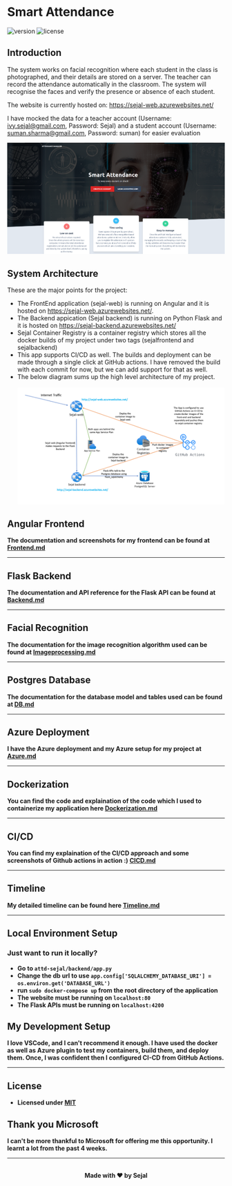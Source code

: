 # Smart Attendance
![version](https://img.shields.io/badge/version-1.1.0-blue.svg) 
![license](https://img.shields.io/badge/license-MIT-blue.svg) 

## Introduction
 
The system works on facial recognition where each student in the class is photographed, and their details are stored on a server. The
teacher can record the attendance automatically in the classroom. The system will recognise the faces and verify the presence or
absence of each student. 

The website is currently hosted on: https://sejal-web.azurewebsites.net/ 

I have mocked the data for a teacher account (Username: ivy.sejal@gmail.com, Password: Sejal) and a student account (Username: suman.sharma@gmail.com, Password: suman) for easier evaluation

![alt text](images/landing.png "Attendance Manager")

## System Architecture

These are the major points for the project:
- The FrontEnd application (sejal-web) is running on Angular and it is hosted on https://sejal-web.azurewebsites.net/.
- The Backend appication (Sejal backend) is running on Python Flask and it is hosted on https://sejal-backend.azurewebsites.net/
- Sejal Container Registry is a container registry which stores all the docker builds of my project under two tags (sejalfrontend and sejalbackend)
- This app supports CI/CD as well. The builds and deployment can be made through a single click at GitHub actions. I have removed the build with each commit for now, but we can add support for that as well.
- The below diagram sums up the high level architecture of my project. <br /><br />
![](images/system_design.png "System Design")

## Angular Frontend

<b>The documentation and screenshots for my frontend can be found at [Frontend.md](Frontend.md)<b>

<hr />

## Flask Backend

<b>The documentation and API reference for the Flask API can be found at [Backend.md](Backend.md)<b>

<hr />

## Facial Recognition
<b>The documentation for the image recognition algorithm used can be found at [Imageprocessing.md](Imageprocessing.md)<b>

<hr/>

## Postgres Database
<b>The documentation for the database model and tables used can be found at [DB.md](DB.md)<b>

<hr />

## Azure Deployment
<b>I have the Azure deployment and my Azure setup for my project at [Azure.md](Azure.md)<b>
<hr />

## Dockerization

<b>You can find the code and explaination of the code which I used to containerize my application here [Dockerization.md](Dockerization.md)<b>
<hr />

## CI/CD
<b>You can find my explaination of the CI/CD approach and some screenshots of Github actions in action :) [CICD.md](CICD.md)<b>
<hr />

## Timeline

<b>My detailed timeline can be found here [Timeline.md](Timeline.md)<b>
<hr />

## Local Environment Setup

### Just want to run it locally?
- Go to `attd-sejal/backend/app.py`
- Change the db url to use `app.config['SQLALCHEMY_DATABASE_URI'] = os.environ.get('DATABASE_URL')`
- run `sudo docker-compose up` from the root directory of the application
- The website must be running on `localhost:80`
- The Flask APIs must be running on `localhost:4200`

## My Development Setup

I love VSCode, and I can't recommend it enough. I have used the docker as well as Azure plugin to test my containers, build them, and deploy them. Once, I was confident then I configured CI-CD from GitHub Actions.

<hr />

## License
- Licensed under [MIT](https://github.com/octajune/att-sejal/blob/main/LICENSE)

## Thank you Microsoft
I can't be more thankful to Microsoft for offering me this opportunity. I learnt a lot from the past 4 weeks.

<hr /><br />
<center>Made with ❤️ by Sejal</center>